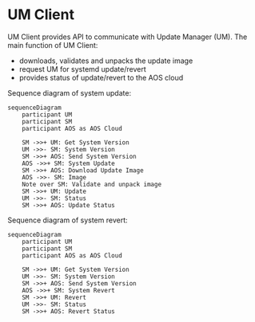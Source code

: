 # UM Client

UM Client provides API to communicate with Update Manager (UM). The main function of UM Client:
* downloads, validates and unpacks the update image
* request UM for systemd update/revert
* provides status of update/revert to the AOS cloud

Sequence diagram of system update:

```mermaid
sequenceDiagram
    participant UM
    participant SM
    participant AOS as AOS Cloud

    SM ->>+ UM: Get System Version
    UM ->>- SM: System Version
    SM ->>+ AOS: Send System Version
    AOS ->>+ SM: System Update
    SM ->>+ AOS: Download Update Image
    AOS ->>- SM: Image
    Note over SM: Validate and unpack image
    SM ->>+ UM: Update
    UM ->>- SM: Status
    SM ->>+ AOS: Update Status
```

Sequence diagram of system revert:

```mermaid
sequenceDiagram
    participant UM
    participant SM
    participant AOS as AOS Cloud

    SM ->>+ UM: Get System Version
    UM ->>- SM: System Version
    SM ->>+ AOS: Send System Version
    AOS ->>+ SM: System Revert
    SM ->>+ UM: Revert
    UM ->>- SM: Status
    SM ->>+ AOS: Revert Status
```
